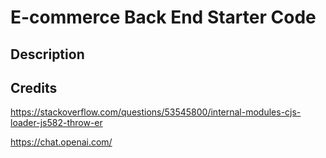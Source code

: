 # E-commerce Back End Starter Code

## Description

## Credits
https://stackoverflow.com/questions/53545800/internal-modules-cjs-loader-js582-throw-er

https://chat.openai.com/